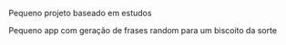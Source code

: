 Pequeno projeto baseado em estudos

Pequeno app com geração de frases random para um biscoito da sorte
